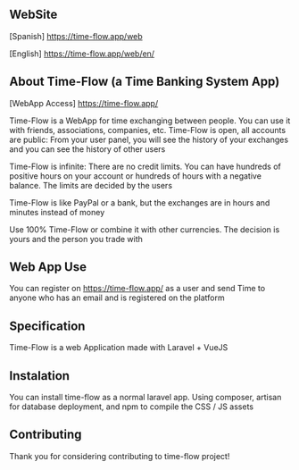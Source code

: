 ## WebSite

[Spanish] https://time-flow.app/web

[English] https://time-flow.app/web/en/

## About Time-Flow (a Time Banking System App)

[WebApp Access] https://time-flow.app/

Time-Flow is a WebApp for time exchanging between people. You can use it with friends, associations, companies, etc.
Time-Flow is open, all accounts are public: From your user panel, you will see the history of your exchanges and you can see the history of other users

Time-Flow is infinite: There are no credit limits. You can have hundreds of positive hours on your account or hundreds of hours with a negative balance. The limits are decided by the users

Time-Flow is like PayPal or a bank, but the exchanges are in hours and minutes instead of money

Use 100% Time-Flow or combine it with other currencies. The decision is yours and the person you trade with

## Web App Use

You can register on https://time-flow.app/ as a user and send Time to anyone who has an email and is registered on the platform

## Specification

Time-Flow is a web Application made with Laravel + VueJS

## Instalation

You can install time-flow as a normal laravel app. Using composer, artisan for database deployment, and npm to compile the CSS / JS assets

## Contributing

Thank you for considering contributing to time-flow project!
